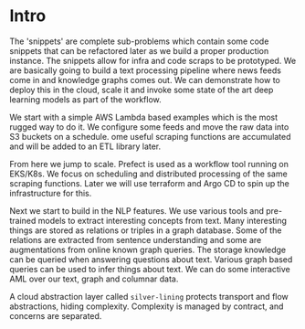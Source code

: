 # Intro

The 'snippets' are complete sub-problems which contain some code snippets that can be refactored later as we build a proper production instance. The snippets allow for infra and code scraps to be prototyped. We are basically going to build a text processing pipeline where news feeds come in and knowledge graphs comes out. We can demonstrate how to deploy this in the cloud, scale it and invoke some state of the art deep learning models as part of the workflow.

We start with a simple AWS Lambda based examples which is the most rugged way to do it. We configure some feeds and move the raw data into S3 buckets on a schedule. ome useful scraping functions are accumulated and will be added to an ETL library later.

From here we jump to scale. Prefect is used as a workflow tool running on EKS/K8s. We focus on scheduling and distributed processing of the same scraping functions. Later we will use terraform and Argo CD to spin up the infrastructure for this.

Next we start to build in the NLP features. We use various tools and pre-trained models to extract interesting concepts from text. Many interesting things are stored as relations or triples in a graph database. Some of the relations are extracted from sentence understanding and some are augmentations from online known graph queries. The storage knowledge can be queried when answering questions about text. Various graph based queries can be used to infer things about text. We can do some interactive AML over our text, graph and columnar data.


A cloud abstraction layer called `silver-lining` protects transport and flow abstractions, hiding complexity. Complexity is managed by contract, and concerns are separated.
